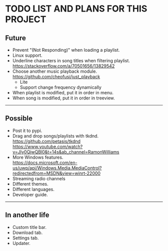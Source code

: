 # TODO LIST AND PLANS FOR THIS PROJECT

## Future

- Prevent "(Not Responding)" when loading a playlist.
- Linux support.
- Underline characters in song titles when filtering playlist.
    <br>https://stackoverflow.com/a/70501656/13829542
- Choose another music playback module.
    <br>https://github.com/cheofusi/just_playback
    - Lite
    - Support change frequency dynamically
- When playlist is modified, put it in order in menu.
- When song is modified, put it in order in treeview.

---

## Possible

- Post it to pypi.
- Drag and drop songs/playlists with tkdnd.
    <br>https://github.com/petasis/tkdnd
    <br>https://www.youtube.com/watch?v=JIy0QjwQBl0&t=14s&ab_channel=RamonWilliams
- More Windows features.
    <br>https://docs.microsoft.com/en-us/uwp/api/Windows.Media.MediaControl?redirectedfrom=MSDN&view=winrt-22000
- Streaming radio channels
- Different themes.
- Different languages.
- Developer guide.

---

## In another life

- Custom title bar.
- Download tab.
- Settings tab.
- Updater.